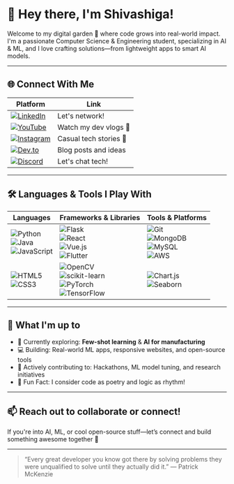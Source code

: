# 👋 Hey there, I'm Shivashiga!

Welcome to my digital garden 🌱 where code grows into real-world impact. I'm a passionate Computer Science & Engineering student, specializing in AI & ML, and I love crafting solutions—from lightweight apps to smart AI models.

---

## 🌐 Connect With Me

| Platform | Link |
|----------|------|
| [![LinkedIn](https://img.shields.io/badge/LinkedIn-blue?logo=linkedin)](https://www.linkedin.com/in/yourprofile) | Let's network! |
| [![YouTube](https://img.shields.io/badge/YouTube-red?logo=youtube)](https://www.youtube.com/yourchannel) | Watch my dev vlogs 🎥 |
| [![Instagram](https://img.shields.io/badge/Instagram-pink?logo=instagram)](https://www.instagram.com/yourprofile) | Casual tech stories 📸 |
| [![Dev.to](https://img.shields.io/badge/DEV-%23000000.svg?logo=dev.to&logoColor=white)](https://dev.to/yourprofile) | Blog posts and ideas |
| [![Discord](https://img.shields.io/badge/Discord-5865F2?logo=discord&logoColor=white)](https://discord.com/users/yourid) | Let's chat tech! |

---

## 🛠️ Languages & Tools I Play With

| Languages | Frameworks & Libraries | Tools & Platforms |
|----------|--------------------------|------------------|
| ![Python](https://img.shields.io/badge/Python-3776AB?logo=python&logoColor=white) <br> ![Java](https://img.shields.io/badge/Java-ED8B00?logo=java&logoColor=white) <br> ![JavaScript](https://img.shields.io/badge/JavaScript-F7DF1E?logo=javascript&logoColor=black) | ![Flask](https://img.shields.io/badge/Flask-000000?logo=flask&logoColor=white) <br> ![React](https://img.shields.io/badge/React-20232A?logo=react&logoColor=61DAFB) <br> ![Vue.js](https://img.shields.io/badge/Vue.js-35495E?logo=vue.js&logoColor=4FC08D) <br> ![Flutter](https://img.shields.io/badge/Flutter-02569B?logo=flutter&logoColor=white) | ![Git](https://img.shields.io/badge/Git-F05032?logo=git&logoColor=white) <br> ![MongoDB](https://img.shields.io/badge/MongoDB-47A248?logo=mongodb&logoColor=white) <br> ![MySQL](https://img.shields.io/badge/MySQL-4479A1?logo=mysql&logoColor=white) <br> ![AWS](https://img.shields.io/badge/AWS-232F3E?logo=amazon-aws&logoColor=white) |
| ![HTML5](https://img.shields.io/badge/HTML5-E34F26?logo=html5&logoColor=white) <br> ![CSS3](https://img.shields.io/badge/CSS3-1572B6?logo=css3&logoColor=white) | ![OpenCV](https://img.shields.io/badge/OpenCV-5C3EE8?logo=opencv&logoColor=white) <br> ![scikit-learn](https://img.shields.io/badge/Scikit--Learn-F7931E?logo=scikit-learn&logoColor=white) <br> ![PyTorch](https://img.shields.io/badge/PyTorch-EE4C2C?logo=pytorch&logoColor=white) <br> ![TensorFlow](https://img.shields.io/badge/TensorFlow-FF6F00?logo=tensorflow&logoColor=white) | ![Chart.js](https://img.shields.io/badge/Chart.js-F5788D?logo=chart.js&logoColor=white) <br> ![Seaborn](https://img.shields.io/badge/Seaborn-3776AB?logo=python&logoColor=white) |

---

## 📌 What I'm up to

- 🌱 Currently exploring: **Few-shot learning** & **AI for manufacturing**
- 💻 Building: Real-world ML apps, responsive websites, and open-source tools
- 🚀 Actively contributing to: Hackathons, ML model tuning, and research initiatives
- 🧠 Fun Fact: I consider code as poetry and logic as rhythm!

---

## 📫 Reach out to collaborate or connect!

If you're into AI, ML, or cool open-source stuff—let’s connect and build something awesome together 🚀

---

> “Every great developer you know got there by solving problems they were unqualified to solve until they actually did it.” — Patrick McKenzie

